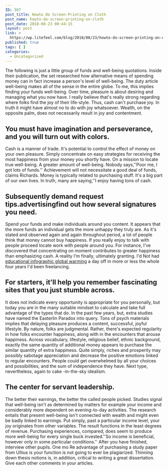 ```yaml
---
ID: 507
post_title: Howto Do Screen-Printing on Cloth
post_name: howto-do-screen-printing-on-cloth
post_date: 2018-08-23 00:44:15
layout: post
link: >
  https://wp.litefeel.com/blog/2018/08/23/howto-do-screen-printing-on-cloth/
published: true
tags: [ ]
categories:
  - Uncategorized
---
```

<p>The following is just a little group of funds and well-being quotations. Inside their publication, the set researched how alternative means of spending money can in fact increase a person's level of well-being. The duty article well-being makes all of the sense in the entire globe. To me, this implies finding your funds well-being. Over time, pleasure is about desiring and managing what you now have. I really believe that's really strong regarding where folks find the joy of their life-style. Thus, cash can't purchase joy. In truth it might have almost no to do with joy whatsoever. Wealth, on the opposite palm, does not necessarily result in joy and contentment.</p> <h2>You must have imagination and perseverance, and you will turn out with colors.</h2><p>Cash is a manner of trade. It's potential to control the effect of money on your own pleasure. Simply concentrate on easy strategies for receiving the most happiness from your money you shortly have. On a mission to locate true well-being. A greater amount of well-being. Nobody says,''Poor me, I got lots of funds.'' Achievement will not necessitate a good deal of funds, claims Richards. Money is typically related to purchasing stuff. It's a big part of our own lives. In truth, many are saying,''I enjoy having tons of cash.</p> <h2>Subsequently demand request tips.advertisingfind out how several signatures you need.</h2><p>Spend your funds and make individuals around you content. It appears that the more funds an individual gets the more unhappy they truly are. As it's stated and observed again and again throughout period, a lot of people think that money cannot buy happiness. If you really enjoy to talk with people proceed locate work with people around you. For instance, I've discovered that concentrating on moment contributes to greater happiness than emphasizing cash. A reality I'm finally, ultimately granting. I'd Not had <a href="https://writingessayeast.com/educational-infographic-global-warming">educational infographic global warming</a> a day off in more or less the whole four years I'd been freelancing.</p> <h2>For starters, it'll help you remember fascinating sites that you just stumble across.</h2><p>It does not indicate every opportunity is appropriate for you personally, but today you are in the many suitable mindset to calculate and take full advantage of the types that do. In the past few years, but, extra studies have named the Easterlin Paradox into query. Tons of psych materials implies that delaying pleasure produces a content, successful, joyful lifestyle. By nature, folks are judgmental. Rather, there's expected regularity in how folks encounter happiness, along with in the encounters that arouse happiness. Across vocabulary, lifestyle, religious belief, ethnic background, exactly the same quantity of additional money appears to purchase the similar quantity of extra happiness. Quite simply, riches and prosperity may possibly sabotage appreciation and decrease the positive emotions linked to regular encounters. People could get overwhelmed by all your choices and possibilities, and the sum of independence they have. Next type, nevertheless, again to cake -in-the-sky idealism.</p> <h2>The center for servant leadership.</h2><p>The better their earnings, the better the called people picked. Studies signal that well-being isn't as determined by matters for example your income and considerably more dependent on evening-to-day activities. The research entails that present well-being isn't connected with wealth and might even be badly linked to earnings. Put simply, past a particular income level, your joy originates from other variables. The result functions in the least degrees of revenue. Purchasing experiences, compared, does seem to produce more well-being for every single buck invested.''So income is beneficial, however only in some particular conditions.'' After you have finished, interview other pupils. One mo Re advantage of purchasing a study paper from Ultius is your function is not going to ever be plagiarized. Thinning down thesis notions is, in addition, critical to writing a great dissertation. Give each other comments in your articles.</p>